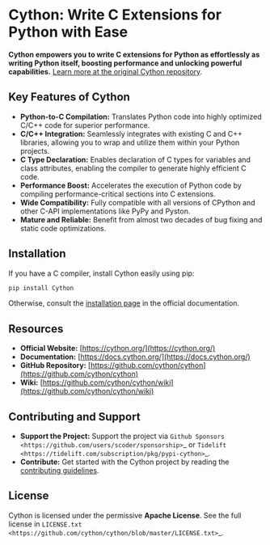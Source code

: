 # Cython: Write C Extensions for Python with Ease

**Cython empowers you to write C extensions for Python as effortlessly as writing Python itself, boosting performance and unlocking powerful capabilities.** [Learn more at the original Cython repository](https://github.com/cython/cython).

## Key Features of Cython

*   **Python-to-C Compilation:** Translates Python code into highly optimized C/C++ code for superior performance.
*   **C/C++ Integration:** Seamlessly integrates with existing C and C++ libraries, allowing you to wrap and utilize them within your Python projects.
*   **C Type Declaration:** Enables declaration of C types for variables and class attributes, enabling the compiler to generate highly efficient C code.
*   **Performance Boost:** Accelerates the execution of Python code by compiling performance-critical sections into C extensions.
*   **Wide Compatibility:** Fully compatible with all versions of CPython and other C-API implementations like PyPy and Pyston.
*   **Mature and Reliable:** Benefit from almost two decades of bug fixing and static code optimizations.

## Installation

If you have a C compiler, install Cython easily using pip:

```bash
pip install Cython
```

Otherwise, consult the [installation page](https://docs.cython.org/en/latest/src/quickstart/install.html) in the official documentation.

## Resources

*   **Official Website:** [https://cython.org/](https://cython.org/)
*   **Documentation:** [https://docs.cython.org/](https://docs.cython.org/)
*   **GitHub Repository:** [https://github.com/cython/cython](https://github.com/cython/cython)
*   **Wiki:** [https://github.com/cython/cython/wiki](https://github.com/cython/cython/wiki)

## Contributing and Support

*   **Support the Project:** Support the project via
    `Github Sponsors <https://github.com/users/scoder/sponsorship>`_ or
    `Tidelift <https://tidelift.com/subscription/pkg/pypi-cython>`_.
*   **Contribute:** Get started with the Cython project by reading the [contributing guidelines](https://github.com/cython/cython/blob/master/docs/CONTRIBUTING.rst).

## License

Cython is licensed under the permissive **Apache License**.  See the full license in `LICENSE.txt <https://github.com/cython/cython/blob/master/LICENSE.txt>`_.